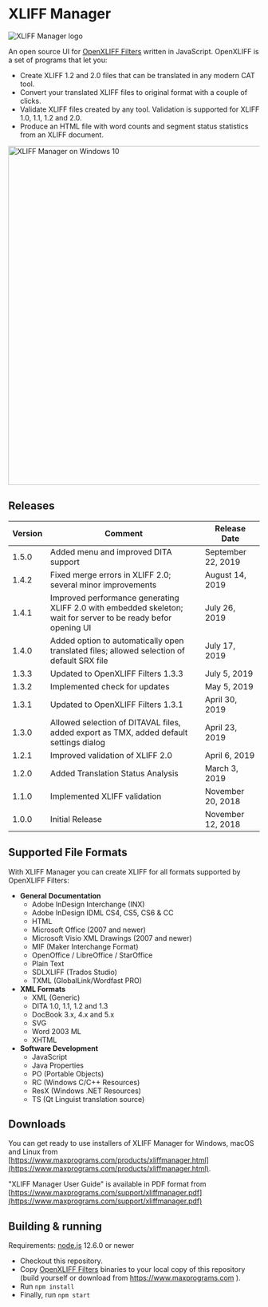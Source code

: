 # XLIFF Manager

<img src="https://maxprograms.com/images/xliffmanager_s.png" alt="XLIFF Manager logo"/>

An open source UI for [OpenXLIFF Filters](https://github.com/rmraya/OpenXLIFF) written in JavaScript. OpenXLIFF is a set of programs that let you:

- Create XLIFF 1.2 and 2.0 files that can be translated in any modern CAT tool.
- Convert your translated XLIFF files to original format with a couple of clicks.
- Validate XLIFF files created by any tool. Validation is supported for XLIFF 1.0, 1.1, 1.2 and 2.0.
- Produce an HTML file with word counts and segment status statistics from an XLIFF document.

<img src="https://www.maxprograms.com/images/XliffManager4.png" alt="XLIFF Manager on Windows 10" width="680"/>

## Releases

Version | Comment | Release Date
--------|---------|-------------
1.5.0 | Added menu and improved DITA support | September 22, 2019
1.4.2 | Fixed merge errors in XLIFF 2.0; several minor improvements | August 14, 2019
1.4.1 | Improved performance generating XLIFF 2.0 with embedded skeleton; wait for server to be ready befor opening UI | July 26, 2019
1.4.0 | Added option to automatically open translated files; allowed selection of default SRX file | July 17, 2019
1.3.3 | Updated to OpenXLIFF Filters 1.3.3 | July 5, 2019
1.3.2 | Implemented check for updates | May 5, 2019
1.3.1 | Updated to OpenXLIFF Filters 1.3.1 | April 30, 2019
1.3.0 | Allowed selection of DITAVAL files, added export as TMX, added default settings dialog | April 23, 2019
1.2.1 | Improved validation of XLIFF 2.0 | April 6, 2019
1.2.0 | Added Translation Status Analysis | March 3, 2019
1.1.0 | Implemented XLIFF validation| November 20, 2018
1.0.0 | Initial Release | November 12, 2018

## Supported File Formats

With XLIFF Manager you can create XLIFF for all formats supported by OpenXLIFF Filters:

- **General Documentation**
  - Adobe InDesign Interchange (INX)
  - Adobe InDesign IDML CS4, CS5, CS6 & CC
  - HTML
  - Microsoft Office (2007 and newer)
  - Microsoft Visio XML Drawings (2007 and newer)
  - MIF (Maker Interchange Format)
  - OpenOffice / LibreOffice / StarOffice
  - Plain Text
  - SDLXLIFF (Trados Studio)
  - TXML (GlobalLink/Wordfast PRO)
- **XML Formats**
  - XML (Generic)
  - DITA 1.0, 1.1, 1.2 and 1.3
  - DocBook 3.x, 4.x and 5.x
  - SVG
  - Word 2003 ML
  - XHTML
- **Software Development**
  - JavaScript
  - Java Properties
  - PO (Portable Objects)
  - RC (Windows C/C++ Resources)
  - ResX (Windows .NET Resources)
  - TS (Qt Linguist translation source)

## Downloads

You can get ready to use installers of XLIFF Manager for Windows, macOS and Linux from [https://www.maxprograms.com/products/xliffmanager.html](https://www.maxprograms.com/products/xliffmanager.html).

"XLIFF Manager User Guide" is available in PDF format from [https://www.maxprograms.com/support/xliffmanager.pdf](https://www.maxprograms.com/support/xliffmanager.pdf)

## Building & running

Requirements: 
[node.js](https://nodejs.org) 12.6.0 or newer

- Checkout this repository.
- Copy [OpenXLIFF Filters](https://github.com/rmraya/OpenXLIFF) binaries to your local copy of this repository (build yourself or download from https://www.maxprograms.com ).
- Run `npm install`
- Finally, run `npm start`
